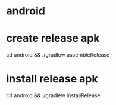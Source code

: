 # android
# create release apk
cd android && ./gradlew assembleRelease
# install release apk
cd android && ./gradlew installRelease